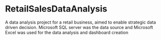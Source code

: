 # RetailSalesDataAnalysis
A data analysis project for a retail business, aimed to enable strategic data driven decision.  Microsoft SQL server was the data source and Microsoft Excel was used for the data analysis and dashboard creation
